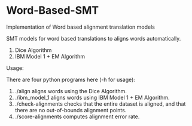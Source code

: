 # Word-Based-SMT
Implementation of Word based alignment translation models

SMT models for word based translations to aligns words automatically.

1. Dice Algorithm
2. IBM Model 1 + EM Algorithm

Usage:

There are four python programs here (-h for usage):

1. ./align aligns words using the Dice Algorithm.
2. ./ibm_model_1 aligns words using IBM Model 1 + EM Algorithm.
3. ./check-alignments checks that the entire dataset is aligned, and that there are no out-of-bounds alignment points.
4. ./score-alignments computes alignment error rate.